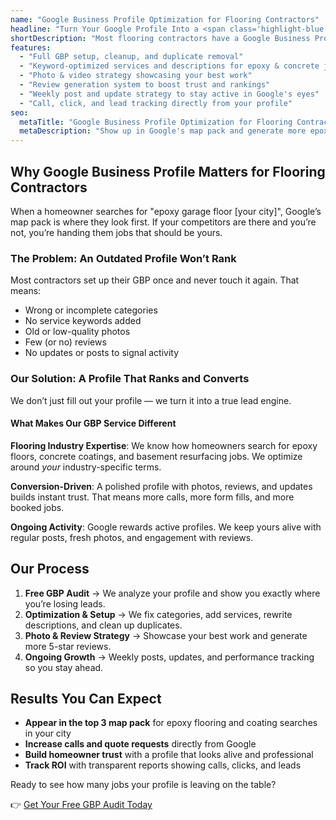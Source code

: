 ```yaml
---
name: "Google Business Profile Optimization for Flooring Contractors"
headline: "Turn Your Google Profile Into a <span class='highlight-blue'>Lead-Generating Machine</span>"
shortDescription: "Most flooring contractors have a Google Business Profile — but very few have one that actually brings in steady jobs. We optimize your GBP so you dominate the map pack and win more $5k+ epoxy and concrete coating projects."
features:
  - "Full GBP setup, cleanup, and duplicate removal"
  - "Keyword-optimized services and descriptions for epoxy & concrete jobs"
  - "Photo & video strategy showcasing your best work"
  - "Review generation system to boost trust and rankings"
  - "Weekly post and update strategy to stay active in Google's eyes"
  - "Call, click, and lead tracking directly from your profile"
seo:
  metaTitle: "Google Business Profile Optimization for Flooring Contractors | Floorplay"
  metaDescription: "Show up in Google's map pack and generate more epoxy flooring leads. Floorplay optimizes your Google Business Profile so contractors win more premium jobs."
---
```


## Why Google Business Profile Matters for Flooring Contractors

When a homeowner searches for "epoxy garage floor \[your city]", Google’s map pack is where they look first. If your competitors are there and you’re not, you’re handing them jobs that should be yours.

### The Problem: An Outdated Profile Won’t Rank

Most contractors set up their GBP once and never touch it again. That means:

* Wrong or incomplete categories
* No service keywords added
* Old or low-quality photos
* Few (or no) reviews
* No updates or posts to signal activity

### Our Solution: A Profile That Ranks and Converts

We don’t just fill out your profile — we turn it into a true lead engine.

#### What Makes Our GBP Service Different

**Flooring Industry Expertise**: We know how homeowners search for epoxy floors, concrete coatings, and basement resurfacing jobs. We optimize around *your* industry-specific terms.

**Conversion-Driven**: A polished profile with photos, reviews, and updates builds instant trust. That means more calls, more form fills, and more booked jobs.

**Ongoing Activity**: Google rewards active profiles. We keep yours alive with regular posts, fresh photos, and engagement with reviews.

## Our Process

1. **Free GBP Audit** → We analyze your profile and show you exactly where you’re losing leads.
2. **Optimization & Setup** → We fix categories, add services, rewrite descriptions, and clean up duplicates.
3. **Photo & Review Strategy** → Showcase your best work and generate more 5-star reviews.
4. **Ongoing Growth** → Weekly posts, updates, and performance tracking so you stay ahead.

## Results You Can Expect

* **Appear in the top 3 map pack** for epoxy flooring and coating searches in your city
* **Increase calls and quote requests** directly from Google
* **Build homeowner trust** with a profile that looks alive and professional
* **Track ROI** with transparent reports showing calls, clicks, and leads


Ready to see how many jobs your profile is leaving on the table?

👉 [Get Your Free GBP Audit Today](/free-audit)

<script data-widget-id="c5f0a7c5cad93e32cb7ab3d3cdfa08bbe43421ff" src="https://www.local-marketing-reports.com/m/assets-v2/lead-gen/js/external/widget-builder.js"